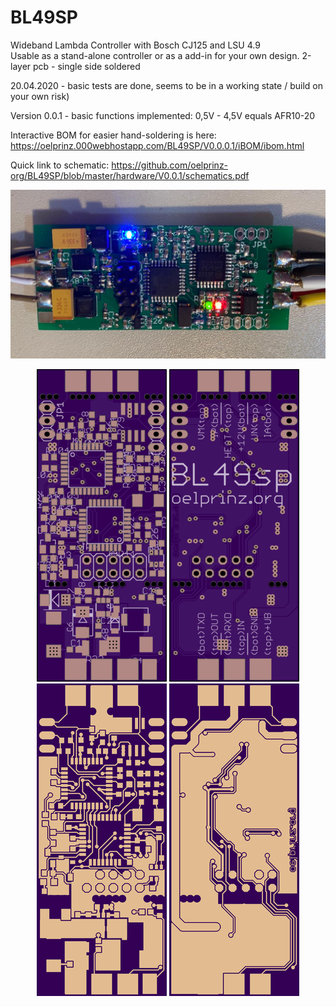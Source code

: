 # BL49SP
Wideband Lambda Controller with Bosch CJ125 and LSU 4.9<br/>
Usable as a stand-alone controller or as a add-in for your own design. 2-layer pcb - single side soldered<br/>

20.04.2020 - basic tests are done, seems to be in a working state / build on your own risk)<br/>

Version 0.0.1 - basic functions implemented: 0,5V - 4,5V equals AFR10-20<br/>

Interactive BOM for easier hand-soldering is here: https://oelprinz.000webhostapp.com/BL49SP/V0.0.0.1/iBOM/ibom.html

Quick link to schematic: https://github.com/oelprinz-org/BL49SP/blob/master/hardware/V0.0.1/schematics.pdf

<img src="hardware/V0.0.1/V0.0.1_assembled.jpeg" title="Assembled Prototype">

<p align="center">
  <img src="hardware/V0.0.1/top.png" title="Top Side">
  <img src="hardware/V0.0.1/bottom.png" alt="accessibility text"><br/>
    <img src="hardware/V0.0.1/top_layer.png" title="Top Side">
  <img src="hardware/V0.0.1/bottom_layer.png" alt="accessibility text">
</p>
